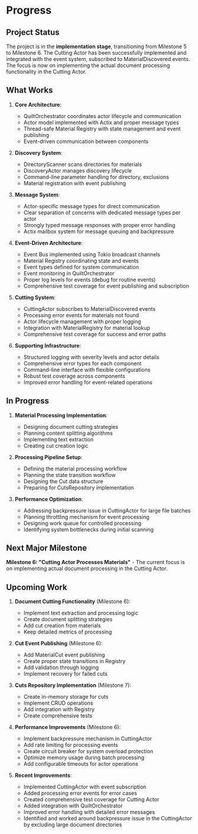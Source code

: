 # Progress

## Project Status

The project is in the **implementation stage**, transitioning from Milestone 5 to Milestone 6. The Cutting Actor has been successfully implemented and integrated with the event system, subscribed to MaterialDiscovered events. The focus is now on implementing the actual document processing functionality in the Cutting Actor.

## What Works

1. **Core Architecture**:

   - QuiltOrchestrator coordinates actor lifecycle and communication
   - Actor model implemented with Actix and proper message types
   - Thread-safe Material Registry with state management and event publishing
   - Event-driven communication between components

2. **Discovery System**:

   - DirectoryScanner scans directories for materials
   - DiscoveryActor manages discovery lifecycle
   - Command-line parameter handling for directory, exclusions
   - Material registration with event publishing

3. **Message System**:

   - Actor-specific message types for direct communication
   - Clear separation of concerns with dedicated message types per actor
   - Strongly typed message responses with proper error handling
   - Actix mailbox system for message queuing and backpressure

4. **Event-Driven Architecture**:

   - Event Bus implemented using Tokio broadcast channels
   - Material Registry coordinating state and events
   - Event types defined for system communication
   - Event monitoring in QuiltOrchestrator
   - Proper log levels for events (debug for routine events)
   - Comprehensive test coverage for event publishing and subscription

5. **Cutting System**:

   - CuttingActor subscribes to MaterialDiscovered events
   - Processing error events for materials not found
   - Actor lifecycle management with proper logging
   - Integration with MaterialRegistry for material lookup
   - Comprehensive test coverage for success and error paths

6. **Supporting Infrastructure**:
   - Structured logging with severity levels and actor details
   - Comprehensive error types for each component
   - Command-line interface with flexible configurations
   - Robust test coverage across components
   - Improved error handling for event-related operations

## In Progress

1. **Material Processing Implementation**:

   - Designing document cutting strategies
   - Planning content splitting algorithms
   - Implementing text extraction
   - Creating cut creation logic

2. **Processing Pipeline Setup**:

   - Defining the material processing workflow
   - Planning the state transition workflow
   - Designing the Cut data structure
   - Preparing for CutsRepository implementation

3. **Performance Optimization**:
   - Addressing backpressure issue in CuttingActor for large file batches
   - Planning throttling mechanism for event processing
   - Designing work queue for controlled processing
   - Identifying system bottlenecks during initial scanning

## Next Major Milestone

**Milestone 6: "Cutting Actor Processes Materials"** - The current focus is on implementing actual document processing in the Cutting Actor.

## Upcoming Work

1. **Document Cutting Functionality** (Milestone 6):

   - Implement text extraction and processing logic
   - Create document splitting strategies
   - Add cut creation from materials
   - Keep detailed metrics of processing

2. **Cut Event Publishing** (Milestone 6):

   - Add MaterialCut event publishing
   - Create proper state transitions in Registry
   - Add validation through logging
   - Implement recovery for failed cuts

3. **Cuts Repository Implementation** (Milestone 7):

   - Create in-memory storage for cuts
   - Implement CRUD operations
   - Add integration with Registry
   - Create comprehensive tests

4. **Performance Improvements** (Milestone 6):

   - Implement backpressure mechanism in CuttingActor
   - Add rate limiting for processing events
   - Create circuit breaker for system overload protection
   - Optimize memory usage during batch processing
   - Add configurable timeouts for actor operations

5. **Recent Improvements**:
   - Implemented CuttingActor with event subscription
   - Added processing error events for error cases
   - Created comprehensive test coverage for Cutting Actor
   - Added integration with QuiltOrchestrator
   - Improved error handling with detailed error messages
   - Identified and worked around backpressure issue in the CuttingActor by excluding large document directories
